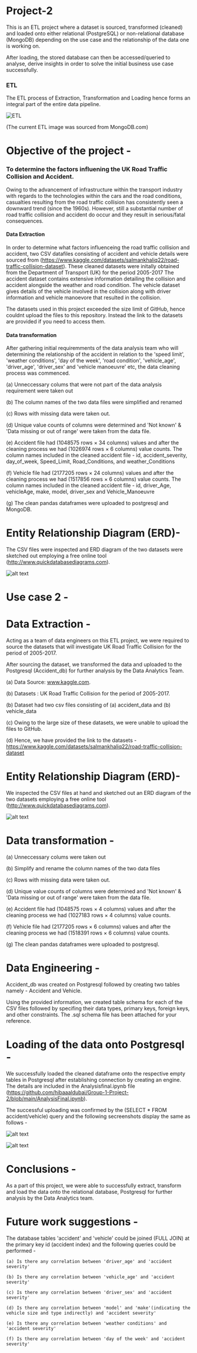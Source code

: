 # Project-2

This is an ETL project where a dataset is sourced, transformed (cleaned) and loaded onto either relational (PostgreSQL) or non-relational database (MongoDB) depending on the use case and the relationship of the data one is working on. 

After loading, the stored database can then be accessed/queried to analyse, derive insights in order to solve the initial business use case successfully. 

### ETL
The ETL process of Extraction, Transformation and Loading hence forms an integral part of the entire data pipeline.

![ETL](https://webassets.mongodb.com/_com_assets/cms/ETL_Visual-sa656kl6df.png)

(The current ETL image was sourced from MongoDB.com)

# Objective of the project - 
### To determine the factors influening the UK Road Traffic Collision and Accident. 
Owing to the advancement of infrastructure within the transport industry with regards to the technologies within the cars and the road conditions, casualties resulting from the road traffic collision has consistently seen a downward trend (since the 1960s). 
However, still a substantial number of road traffic collision and accident do occur and they result in serious/fatal consequences. 

#### Data Extraction
In order to determine what factors influenceing the road traffic collision and accident, two CSV datafiles consisting of accident and vehicle details were sourced from (https://www.kaggle.com/datasets/salmankhaliq22/road-traffic-collision-dataset). These cleaned datasets were initally obtained from the Department of Transport (UK) for the period 2005-2017  The accident dataset contains extensive information detailing the collision and accident alongside the weather and road condition. The vehicle dataset gives details of the vehicle involved in the collision along with driver information and vehicle manoevore that resulted in the collision.

The datasets used in this project exceeded the size limit of GitHub, hence couldnt upload the files to this repository. Instead the link to the datasets are provided if you need to access them.

#### Data transformation
After gathering initial requiremments of the data analysis team who will determining the relationship of the accident in relation to the 'speed limit', 'weather conditions', 'day of the week', 'road condition', 'vehicle_age', 'driver_age', 'driver_sex' and 'vehicle manoeuvre' etc, the data cleaning process was commenced.
   
   (a) Unneccessary colums that were not part of the data analysis requirement were taken out 
   
   (b) The column names of the two data files were simplified and renamed 
   
   (c) Rows with missing data were taken out.
   
   (d) Unique value counts of columns were determined and 'Not known' & 'Data missing or out of range' were taken from the data file.
   
   (e) Accident file had (1048575 rows × 34 columns) values and after the cleaning process we had (1026974 rows × 6 columns) value counts.
       The column names included in the cleaned accident file - id, accident_severity, day_of_week, Speed_Limit, Road_Conditions, and weather_Conditions
   
   (f) Vehicle file had (2177205 rows × 24 columns) values and after the cleaning process we had (1517856 rows × 6 columns) value counts.
       The column names included in the cleaned accident file - id, driver_Age, vehicleAge, make, model, driver_sex and Vehicle_Manoeuvre
       
   (g) The clean pandas dataframes were uploaded to postgresql and MongoDB.
   

# Entity Relationship Diagram (ERD)-

The CSV files were inspected and ERD diagram of the two datasets were sketched out employing a free online tool (http://www.quickdatabasediagrams.com). 

![alt text](https://github.com/hibaaaldubai/Group-1-Project-2/blob/main/ERD%20diagram%202.png)



# Use case 2 - 
# Data Extraction - 
Acting as a team of data engineers on this ETL project, we were required to source the datasets that will investigate UK Road Traffic Collision for the period of 2005-2017. 

After sourcing the dataset, we transformed the data and uploaded to the Postgresql (Accident_db) for further analysis by the Data Analytics Team.
   
   (a) Data Source: www.kaggle.com.
   
   (b) Datasets : UK Road Traffic Collision for the period of 2005-2017. 
   
   (b) Dataset had two csv files consisting of (a) accident_data and (b) vehicle_data 
   
   (c) Owing to the large size of these datasets, we were unable to upload the files to GitHub.
   
   (d) Hence, we have provided the link to the datasets - https://www.kaggle.com/datasets/salmankhaliq22/road-traffic-collision-dataset
   

# Entity Relationship Diagram (ERD)-

We inspected the CSV files at hand and sketched out an ERD diagram of the two datasets employing a free online tool (http://www.quickdatabasediagrams.com). 

![alt text](https://github.com/hibaaaldubai/Group-1-Project-2/blob/main/ERD%20diagram%202.png)

# Data transformation - 
   
   (a) Unneccessary colums were taken out 
   
   (b) Simplify and rename the column names of the two data files
   
   (c) Rows with missing data were taken out.
   
   (d) Unique value counts of columns were determined and 'Not known' & 'Data missing or out of range' were taken from the data file.
   
   (e) Accident file had (1048575 rows × 4 columns) values and after the cleaning process we had (1027183 rows × 4 columns) value counts.
   
   (f) Vehicle file had (2177205 rows × 6 columns) values and after the cleaning process we had (1518391 rows × 6 columns) value counts.
   
   (g) The clean pandas dataframes were uploaded to postgresql.
   

# Data Engineering -
Accident_db was created on Postgresql followed by creating two tables namely - Accident and Vehicle. 

Using the provided information, we created table schema for each of the CSV files followed by specifing their data types, primary keys, foreign keys, and other constraints. The .sql schema file has been attached for your reference. 

# Loading of the data onto Postgresql - 
We successfully loaded the cleaned dataframe onto the respective empty tables in Postgresql after establishing connection by creating an engine. The details are included in the Analysisfinal.ipynb file (https://github.com/hibaaaldubai/Group-1-Project-2/blob/main/AnalysisFinal.ipynb). 

The successful uploading was confirmed by the (SELECT * FROM accident/vehicle) query and the following secreenshots display the same as follows -

![alt text](https://github.com/hibaaaldubai/Group-1-Project-2/blob/main/Postgresql%20/Accident.png)

![alt text](https://github.com/hibaaaldubai/Group-1-Project-2/blob/main/Postgresql%20/Vehicle.png)


# Conclusions -
  As a part of this project, we were able to successfully extract, transform and load the data onto the relational database, Postgresql for further analysis by the Data Analytics team. 

# Future work suggestions -
  The database tables 'accident' and 'vehicle' could be joined (FULL JOIN) at the primary key id (accident index) and the following queries could be performed -
    
    (a) Is there any correlation between 'driver_age' and 'accident severity'
    
    (b) Is there any correlation between 'vehicle_age' and 'accident severity'
    
    (c) Is there any correlation between 'driver_sex' and 'accident severity'
    
    (d) Is there any correlation between 'model' and 'make'(indicating the vehicle size and type indirectly) and 'accident severity'
    
    (e) Is there any correlation between 'weather conditions' and 'accident severity'
    
    (f) Is there any correlation between 'day of the week' and 'accident severity'





